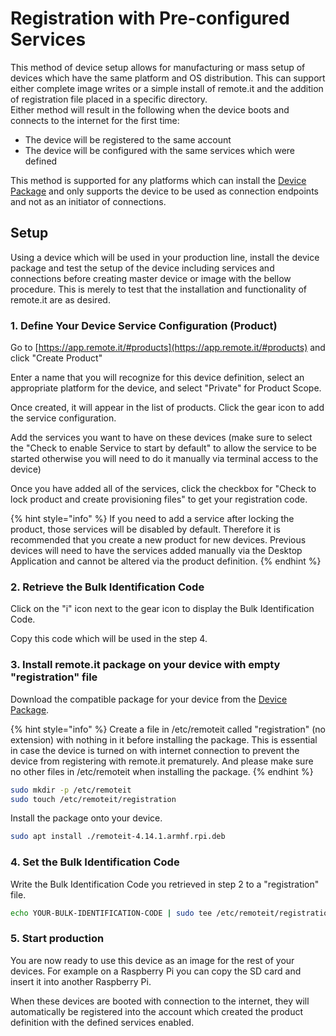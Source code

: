 # Registration with Pre-configured Services

This method of device setup allows for manufacturing or mass setup of devices which have the same platform and OS distribution. This can support either complete image writes or a simple install of remote.it and the addition of registration file placed in a specific directory.\
Either method will result in the following when the device boots and connects to the internet for the first time:

* The device will be registered to the same account
* The device will be configured with the same services which were defined

This method is supported for any platforms which can install the [Device Package](../software/device-package/supported-platforms.md#device\_package\_supported\_platforms) and only supports the device to be used as connection endpoints and not as an initiator of connections.

## Setup

Using a device which will be used in your production line, install the device package and test the setup of the device including services and connections before creating master device or image with the bellow procedure. This is merely to test that the installation and functionality of remote.it are as desired.&#x20;

### 1. Define Your Device Service Configuration (Product)

Go to [https://app.remote.it/#products](https://app.remote.it/#products) and click "Create Product"

Enter a name that you will recognize for this device definition, select an appropriate platform for the device, and select "Private" for Product Scope.

Once created, it will appear in the list of products. Click the gear icon to add the service configuration.

Add the services you want to have on these devices (make sure to select the "Check to enable Service to start by default" to allow the service to be started otherwise you will need to do it manually via terminal access to the device)

Once you have added all of the services, click the checkbox for "Check to lock product and create provisioning files" to get your registration code.

{% hint style="info" %}
If you need to add a service after locking the product, those services will be disabled by default. Therefore it is recommended that you create a new product for new devices. Previous devices will need to have the services added manually via the Desktop Application and cannot be altered via the product definition.
{% endhint %}

### 2. Retrieve the Bulk Identification Code

Click on the "i" icon next to the gear icon to display the Bulk Identification Code.&#x20;

Copy this code which will be used in the step 4.

### 3. Install remote.it package on your device with empty "registration" file

Download the compatible package for your device from the [Device Package](../software/device-package/installation.md#supported-platforms).

{% hint style="info" %}
Create a file in /etc/remoteit called "registration" (no extension) with nothing in it before installing the package. This is essential in case the device is turned on with internet connection to prevent the device from registering with remote.it prematurely. And please make sure no other files in /etc/remoteit when installing the package.
{% endhint %}

```bash
sudo mkdir -p /etc/remoteit
sudo touch /etc/remoteit/registration 
```

Install the package onto your device.

```bash
sudo apt install ./remoteit-4.14.1.armhf.rpi.deb
```

### 4. Set the Bulk Identification Code

Write the Bulk Identification Code you retrieved in step 2 to a "registration" file.

```bash
echo YOUR-BULK-IDENTIFICATION-CODE | sudo tee /etc/remoteit/registration
```

### 5. Start production

You are now ready to use this device as an image for the rest of your devices. For example on a Raspberry Pi you can copy the SD card and insert it into another Raspberry Pi.

When these devices are booted with connection to the internet, they will automatically be registered into the account which created the product definition with the defined services enabled.

&#x20;







####



